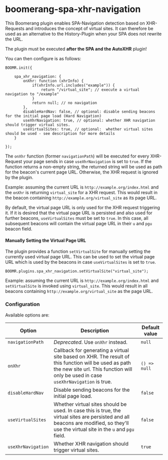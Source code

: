 # boomerang-spa-xhr-navigation

This Boomerang plugin enables SPA-Navigation detection based on XHR-Requests and introduces the concept of virtual sites.
It can therefore be used as an alternative to the History-Plugin when your SPA does not rewrite the URL.

The plugin must be executed **after the SPA and the AutoXHR** plugin!

You can then configure is as follows:
```
BOOMR.init({

    spa_xhr_navigation: {
        onXhr: function (xhrInfo) {
            if(xhrInfo.url.includes("example")) {
                return "/virtual_site"; // execute a virtual navigation to "/example"
            }
            return null; // no navigation
        },
        disableHardNav: false, // optional: disable sending beacons for the initial page load (Hard Navigation)
        useXhrNavigation: true, // optional: whether XHR navigation should trigger virtual sites.
        useVirtualSites: true, // optional:  whether virtual sites should be used - see description for more details
    }

});
```

The `onXhr` function (former `navigationPath`) will be executed for every XHR-Request your page sends in case `useXhrNavigation` is set to `true`. If the function returns a non-empty string, the returned string will be used as path for the beacon's current page URL. Otherwise, the XHR request is ignored by the plugin.

Example: assuming the current URL is `http://example.org/index.html` and the `onXhr` is returning `virtual_site` for a XHR request. This would result in the beacon containing `http://example.org/virtual_site` as its page URL.

By default, the virtual page URL is only used for the XHR request triggering it. If it is desired that the virtual page URL is persisted and also used for further beacons, `useVirtualSites` must be set to `true`. In this case, all subsequent beacons will contain the virtual page URL in their `u` and `pgu` beacon field.

#### Manually Setting the Virtual Page URL

The plugin provides a function `setVirtualSite` for manually setting the currently used virtual page URL.
This can be used to set the virtual page URL which is used by the beacons in case `useVirtualSites` is set to `true`.

```
BOOMR.plugins.spa_xhr_navigation.setVirtualSite("virtual_site");
```

Example: assuming the current URL is `http://example.org/index.html` and `setVirtualSite` is invoked using `virtual_site`. This would result in all beacons containing `http://example.org/virtual_site` as the page URL.

### Configuration

Available options are:

| Option | Description | Default value |
|---|---|---|
| `navigationPath` | *Deprecated*. Use `onXhr` instead. | `null` |
| `onXhr` | Callback for generating a virtual site based on XHR. The result of this function will be used as path the new site url. This function will only be used in case `useXhrNavigation` is true. | `() => null` |
| `disableHardNav` | Disable sending beacons for the initial page load. | `false` |
| `useVirtualSites` | Whether virtual sites should be used. In case this is true, the virtual sites are persisted and all beacons are modified, so they'll use the virtual site in the `u` and `pgu` field. | `false` |
| `useXhrNavigation` | Whether XHR navigation should trigger virtual sites. | `true` |

